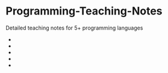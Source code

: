 # Programming-Teaching-Notes
Detailed teaching notes for 5+ programming languages

* [Java Notes]: https://1drv.ms/o/c/21099ec311e51966/EmYZ5RHDngkggCF5AAAAAAAB1qrpGEzew4Lr3aly__cnkA
* [Python Notes]: https://1drv.ms/o/c/21099ec311e51966/Ek3YZSmgQK5Bvjri6UeU_bcBRM3jcEDYXZXBoAwA9rhYhg
* [Go Notes]: https://1drv.ms/o/c/21099ec311e51966/EjiWyB-YDUhIiscoy8cOR_kBX3oOiY7_tYpo6HhhppHPwg
* [PHP Notes]: https://1drv.ms/o/c/21099ec311e51966/EvsWiTpay2xCrmUXZbH6z0YBmDobdWMf_ETpfwGYHY0G6w
* [JavaScript Notes]: https://1drv.ms/o/c/21099ec311e51966/Eryw_DdX3hdOiFf2Xsm4kScB66yIxGFXM-pNde79H2wv_A
